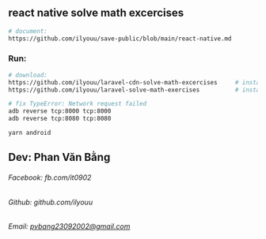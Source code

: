 ## react native solve math excercises

```sh
# document:
https://github.com/ilyouu/save-public/blob/main/react-native.md
```

### Run:
```sh
# download: 
https://github.com/ilyouu/laravel-cdn-solve-math-excercises     # install and run: php artisan serve --port=8080
https://github.com/ilyouu/laravel-solve-math-exercises          # install and run: php artisan serve 

# fix TypeError: Network request failed
adb reverse tcp:8000 tcp:8000
adb reverse tcp:8080 tcp:8080

yarn android
```

## Dev: Phan Văn Bằng
###### Facebook: fb.com/it0902
###### Github: github.com/ilyouu
###### Email: pvbang23092002@gmail.com